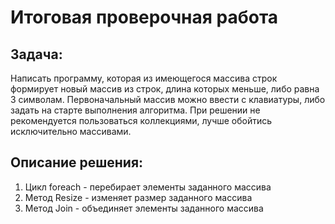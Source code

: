 # Итоговая проверочная работа

## Задача: 
Написать программу, которая из имеющегося массива строк формирует новый массив из строк, длина которых меньше, либо равна 3 символам. Первоначальный массив можно ввести с клавиатуры, либо задать на старте выполнения алгоритма. При решении не рекомендуется пользоваться коллекциями, лучше обойтись исключительно массивами.

## Описание решения:
1. Цикл foreach - перебирает элементы заданного массива 
2. Метод Resize - изменяет размер заданного массива 
3. Метод Join - объединяет элементы заданного массива


